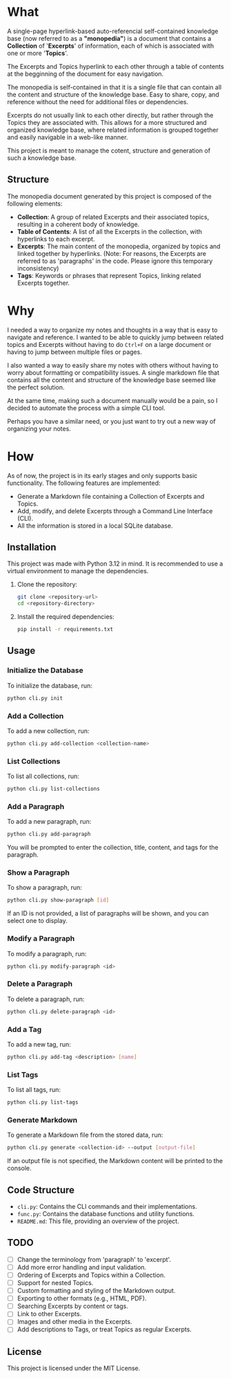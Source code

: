 
# What
A single-page hyperlink-based auto-referencial self-contained knowledge base (now referred to as a **"monopedia"**) is a document that contains a **Collection** of '**Excerpts**' of information, each of which is associated with one or more '**Topics**'.

The Excerpts and Topics hyperlink to each other through a table of contents at the begginning of the document for easy navigation.

The monopedia is self-contained in that it is a single file that can contain all the content and structure of the knowledge base. Easy to share, copy, and reference without the need for additional files or dependencies.

Excerpts do not usually link to each other directly, but rather through the Topics they are associated with. This allows for a more structured and organized knowledge base, where related information is grouped together and easily navigable in a web-like manner.

This project is meant to manage the cotent, structure and generation of such a knowledge base.

## Structure
The monopedia document generated by this project is composed of the following elements:

- **Collection**: A group of related Excerpts and their associated topics, resulting in a coherent body of knowledge.
- **Table of Contents**: A list of all the Excerpts in the collection, with hyperlinks to each excerpt.
- **Excerpts**: The main content of the monopedia, organized by topics and linked together by hyperlinks. (Note: For reasons, the Excerpts are referred to as 'paragraphs' in the code. Please ignore this temporary inconsistency)
- **Tags**: Keywords or phrases that represent Topics, linking related Excerpts together.

# Why
I needed a way to organize my notes and thoughts in a way that is easy to navigate and reference. I wanted to be able to quickly jump between related topics and Excerpts without having to do `Ctrl+F` on a large document or having to jump between multiple files or pages.

I also wanted a way to easily share my notes with others without having to worry about formatting or compatibility issues. A single markdown file that contains all the content and structure of the knowledge base seemed like the perfect solution.

At the same time, making such a document manually would be a pain, so I decided to automate the process with a simple CLI tool.

Perhaps you have a similar need, or you just want to try out a new way of organizing your notes.

# How

As of now, the project is in its early stages and only supports basic functionality. The following features are implemented:
- Generate a Markdown file containing a Collection of Excerpts and Topics.
- Add, modify, and delete Excerpts through a Command Line Interface (CLI).
- All the information is stored in a local SQLite database.

## Installation
This project was made with Python 3.12 in mind. It is recommended to use a virtual environment to manage the dependencies.

1. Clone the repository:
    ```sh
    git clone <repository-url>
    cd <repository-directory>
    ```

2. Install the required dependencies:
    ```sh
    pip install -r requirements.txt
    ```

## Usage
### Initialize the Database
To initialize the database, run:
```sh
python cli.py init
```

### Add a Collection
To add a new collection, run:
```sh
python cli.py add-collection <collection-name>
```

### List Collections
To list all collections, run:
```sh
python cli.py list-collections
```

### Add a Paragraph
To add a new paragraph, run:
```sh
python cli.py add-paragraph
```
You will be prompted to enter the collection, title, content, and tags for the paragraph.

### Show a Paragraph
To show a paragraph, run:
```sh
python cli.py show-paragraph [id]
```
If an ID is not provided, a list of paragraphs will be shown, and you can select one to display.

### Modify a Paragraph
To modify a paragraph, run:
```sh
python cli.py modify-paragraph <id>
```

### Delete a Paragraph
To delete a paragraph, run:
```sh
python cli.py delete-paragraph <id>
```

### Add a Tag
To add a new tag, run:
```sh
python cli.py add-tag <description> [name]
```

### List Tags
To list all tags, run:
```sh
python cli.py list-tags
```

### Generate Markdown
To generate a Markdown file from the stored data, run:
```sh
python cli.py generate <collection-id> --output [output-file]
```
If an output file is not specified, the Markdown content will be printed to the console.

## Code Structure
- `cli.py`: Contains the CLI commands and their implementations.
- `func.py`: Contains the database functions and utility functions.
- `README.md`: This file, providing an overview of the project.

## TODO
- [ ] Change the terminology from 'paragraph' to 'excerpt'.
- [ ] Add more error handling and input validation.
- [ ] Ordering of Excerpts and Topics within a Collection.
- [ ] Support for nested Topics.
- [ ] Custom formatting and styling of the Markdown output.
- [ ] Exporting to other formats (e.g., HTML, PDF).
- [ ] Searching Excerpts by content or tags.
- [ ] Link to other Excerpts.
- [ ] Images and other media in the Excerpts.
- [ ] Add descriptions to Tags, or treat Topics as regular Excerpts.

## License
This project is licensed under the MIT License.